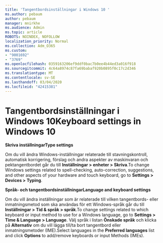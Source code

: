 ```yaml
---
title: 'Tangentbordsinställningar i Windows 10 '
ms.author: pebaum
author: pebaum
manager: mnirkhe
ms.audience: Admin
ms.topic: article
ROBOTS: NOINDEX, NOFOLLOW
localization_priority: Normal
ms.collection: Adm_O365
ms.custom:
- "9001692"
- "3769"
ms.openlocfilehash: 0359163206ef9ddf0bac7b0ee4b44ed3a016f918
ms.sourcegitcommit: 4c64a8974c87fa69babaf920b0895f0c17c2d346
ms.translationtype: MT
ms.contentlocale: sv-SE
ms.lasthandoff: 03/04/2020
ms.locfileid: "42415381"
---
```

# <a name="keyboard-settings-in-windows-10"></a><span data-ttu-id="4305e-102">Tangentbordsinställningar i Windows 10</span><span class="sxs-lookup"><span data-stu-id="4305e-102">Keyboard settings in Windows 10</span></span>

<span data-ttu-id="4305e-103">**Skriva inställningar**</span><span class="sxs-lookup"><span data-stu-id="4305e-103">**Type settings**</span></span>

<span data-ttu-id="4305e-104">Om du vill ändra Windows-inställningar relaterade till stavningskontroll, automatisk korrigering, förslag och andra aspekter av maskinvaran och pektangentbordet går du till **Inställningar > enheter > Skriva**.</span><span class="sxs-lookup"><span data-stu-id="4305e-104">To change Windows settings related to spell-checking, auto-correction, suggestions, and other aspects of your hardware and touch keyboard, go to **Settings > Devices > Typing**.</span></span> 

<span data-ttu-id="4305e-105">**Språk- och tangentbordsinställningar**</span><span class="sxs-lookup"><span data-stu-id="4305e-105">**Language and keyboard settings**</span></span>

<span data-ttu-id="4305e-106">Om du vill ändra inställningar som är relaterade till vilken tangentbords- eller inmatningsmetod som ska användas för ett Windows-språk går du till **Inställningar > Tid & språk > språk**.</span><span class="sxs-lookup"><span data-stu-id="4305e-106">To change settings related to which keyboard or input method to use for a Windows language, go to **Settings > Time & Language > Language**.</span></span> <span data-ttu-id="4305e-107">Välj språk i listan **Önskade språk** och klicka på **Alternativ** om du vill lägga till/ta bort tangentbord eller inmatningsmetoder (IME).</span><span class="sxs-lookup"><span data-stu-id="4305e-107">Select languages in the **Preferred languages** list and click **Options** to add/remove keyboards or input Methods (IMEs).</span></span>
